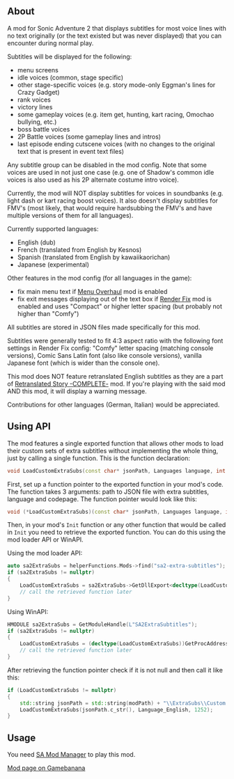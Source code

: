 ## About

A mod for Sonic Adventure 2 that displays subtitles for most voice lines with no text originally (or the text existed but was never displayed) that you can encounter during normal play.

Subtitles will be displayed for the following:
* menu screens
* idle voices (common, stage specific)
* other stage-specific voices (e.g. story mode-only Eggman's lines for Crazy Gadget)
* rank voices
* victory lines
* some gameplay voices (e.g. item get, hunting, kart racing, Omochao bullying, etc.)
* boss battle voices
* 2P Battle voices (some gameplay lines and intros)
* last episode ending cutscene voices (with no changes to the original text that is present in event text files)

Any subtitle group can be disabled in the mod config. Note that some voices are used in not just one case (e.g. one of Shadow's common idle voices is also used as his 2P alternate costume intro voice).

Currently, the mod will NOT display subtitles for voices in soundbanks (e.g. light dash or kart racing boost voices). It also doesn't display subtitles for FMV's (most likely, that would require hardsubbing the FMV's and have multiple versions of them for all languages).

Currently supported languages:
* English (dub)
* French (translated from English by Kesnos)
* Spanish (translated from English by kawaiikaorichan)
* Japanese (experimental)

Other features in the mod config (for all languages in the game):
* fix main menu text if [Menu Overhaul](https://gamebanana.com/mods/33169) mod is enabled
* fix exit messages displaying out of the text box if [Render Fix](https://gamebanana.com/mods/452445) mod is enabled and uses "Compact" or higher letter spacing (but probably not higher than "Comfy")

All subtitles are stored in JSON files made specifically for this mod.

Subtitles were generally tested to fit 4:3 aspect ratio with the following font settings in Render Fix config: "Comfy" letter spacing (matching console versions), Comic Sans Latin font (also like console versions), vanilla Japanese font (which is wider than the console one).

This mod does NOT feature retranslated English subtitles as they are a part of [Retranslated Story -COMPLETE-](https://gamebanana.com/mods/437858) mod. If you're playing with the said mod AND this mod, it will display a warning message.

Contributions for other languages (German, Italian) would be appreciated.

## Using API

The mod features a single exported function that allows other mods to load their custom sets of extra subtitles without implementing the whole thing, just by calling a single function. This is the function declaration:

```c++
void LoadCustomExtraSubs(const char* jsonPath, Languages language, int codepage)
```

First, set up a function pointer to the exported function in your mod's code. The function takes 3 arguments: path to JSON file with extra subtitles, language and codepage. The function pointer would look like this:

```c++
void (*LoadCustomExtraSubs)(const char* jsonPath, Languages language, int codepage) = nullptr;
```
Then, in your mod's `Init` function or any other function that would be called in `Init` you need to retrieve the exported function. You can do this using the mod loader API or WinAPI.

Using the mod loader API:

```c++
auto sa2ExtraSubs = helperFunctions.Mods->find("sa2-extra-subtitles");
if (sa2ExtraSubs != nullptr)
{
	LoadCustomExtraSubs = sa2ExtraSubs->GetDllExport<decltype(LoadCustomExtraSubs)>("LoadCustomExtraSubs");
	// call the retrieved function later
}
```
Using WinAPI:

```c++
HMODULE sa2ExtraSubs = GetModuleHandle(L"SA2ExtraSubtitles");
if (sa2ExtraSubs != nullptr)
{
	LoadCustomExtraSubs = (decltype(LoadCustomExtraSubs))GetProcAddress(sa2ExtraSubs, "LoadCustomExtraSubs");
	// call the retrieved function later
}
```
After retrieving the function pointer check if it is not null and then call it like this:

```c++
if (LoadCustomExtraSubs != nullptr)
{
	std::string jsonPath = std::string(modPath) + "\\ExtraSubs\\Custom.json"; // modPath is the path to YOUR mod, the rest might be anything you want
	LoadCustomExtraSubs(jsonPath.c_str(), Language_English, 1252);
}
```

## Usage

You need [SA Mod Manager](https://github.com/X-Hax/SA-Mod-Manager) to play this mod.

[Mod page on Gamebanana](https://gamebanana.com/mods/583770)
